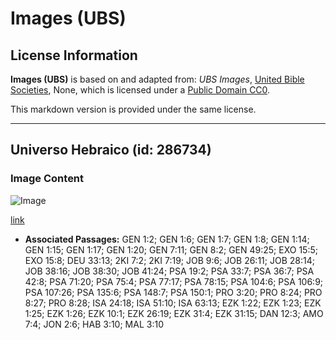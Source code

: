 # Images (UBS)

## License Information

**Images (UBS)** is based on and adapted from: _UBS Images_, [United Bible Societies](https://unitedbiblesocieties.org/), None, which is licensed under a [Public Domain CC0](https://creativecommons.org/public-domain/cc0/).

This markdown version is provided under the same license.



--------------------------------

## Universo Hebraico (id: 286734)

### Image Content

![Image](https://cdn.aquifer.bible/aquifer-content/resources/Media/WEB-0288_hebrew_universe.jpg)

[link](https://cdn.aquifer.bible/aquifer-content/resources/Media/WEB-0288_hebrew_universe.jpg)

* **Associated Passages:** GEN 1:2; GEN 1:6; GEN 1:7; GEN 1:8; GEN 1:14; GEN 1:15; GEN 1:17; GEN 1:20; GEN 7:11; GEN 8:2; GEN 49:25; EXO 15:5; EXO 15:8; DEU 33:13; 2KI 7:2; 2KI 7:19; JOB 9:6; JOB 26:11; JOB 28:14; JOB 38:16; JOB 38:30; JOB 41:24; PSA 19:2; PSA 33:7; PSA 36:7; PSA 42:8; PSA 71:20; PSA 75:4; PSA 77:17; PSA 78:15; PSA 104:6; PSA 106:9; PSA 107:26; PSA 135:6; PSA 148:7; PSA 150:1; PRO 3:20; PRO 8:24; PRO 8:27; PRO 8:28; ISA 24:18; ISA 51:10; ISA 63:13; EZK 1:22; EZK 1:23; EZK 1:25; EZK 1:26; EZK 10:1; EZK 26:19; EZK 31:4; EZK 31:15; DAN 12:3; AMO 7:4; JON 2:6; HAB 3:10; MAL 3:10

